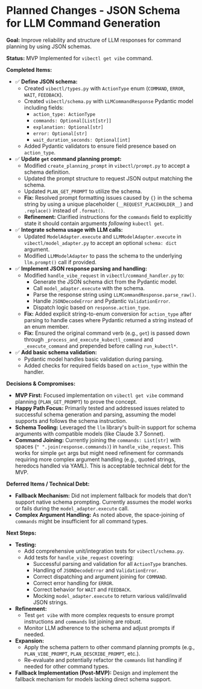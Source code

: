 # Planned Changes - JSON Schema for LLM Command Generation

**Goal:** Improve reliability and structure of LLM responses for command planning by using JSON schemas.

**Status:** MVP Implemented for `vibectl get vibe` command.

**Completed Items:**

- ✅ **Define JSON schema:**
  - Created `vibectl/types.py` with `ActionType` enum (`COMMAND`, `ERROR`, `WAIT`, `FEEDBACK`).
  - Created `vibectl/schema.py` with `LLMCommandResponse` Pydantic model including fields:
    - `action_type: ActionType`
    - `commands: Optional[List[str]]`
    - `explanation: Optional[str]`
    - `error: Optional[str]`
    - `wait_duration_seconds: Optional[int]`
  - Added Pydantic validators to ensure field presence based on `action_type`.
- ✅ **Update `get` command planning prompt:**
  - Modified `create_planning_prompt` in `vibectl/prompt.py` to accept a schema definition.
  - Updated the prompt structure to request JSON output matching the schema.
  - Updated `PLAN_GET_PROMPT` to utilize the schema.
  - **Fix:** Resolved prompt formatting issues caused by `{}` in the schema string by using a unique placeholder (`__REQUEST_PLACEHOLDER__`) and `.replace()` instead of `.format()`.
  - **Refinement:** Clarified instructions for the `commands` field to explicitly state it should contain arguments *following* `kubectl get`.
- ✅ **Integrate schema usage with LLM calls:**
  - Updated `ModelAdapter.execute` and `LLMModelAdapter.execute` in `vibectl/model_adapter.py` to accept an optional `schema: dict` argument.
  - Modified `LLMModelAdapter` to pass the schema to the underlying `llm.prompt()` call if provided.
- ✅ **Implement JSON response parsing and handling:**
  - Modified `handle_vibe_request` in `vibectl/command_handler.py` to:
    - Generate the JSON schema dict from the Pydantic model.
    - Call `model_adapter.execute` with the schema.
    - Parse the response string using `LLMCommandResponse.parse_raw()`.
    - Handle `JSONDecodeError` and Pydantic `ValidationError`.
    - Dispatch logic based on `response.action_type`.
  - **Fix:** Added explicit string-to-enum conversion for `action_type` after parsing to handle cases where Pydantic returned a string instead of an enum member.
  - **Fix:** Ensured the original command verb (e.g., `get`) is passed down through `_process_and_execute_kubectl_command` and `_execute_command` and prepended before calling `run_kubectl*`.
- ✅ **Add basic schema validation:**
  - Pydantic model handles basic validation during parsing.
  - Added checks for required fields based on `action_type` within the handler.

**Decisions & Compromises:**

- **MVP First:** Focused implementation on `vibectl get vibe` command planning (`PLAN_GET_PROMPT`) to prove the concept.
- **Happy Path Focus:** Primarily tested and addressed issues related to successful schema generation and parsing, assuming the model supports and follows the schema instruction.
- **Schema Tooling:** Leveraged the `llm` library's built-in support for schema arguments with compatible models (like Claude 3.7 Sonnet).
- **Command Joining:** Currently joining the `commands: List[str]` with spaces (`" ".join(response.commands)`) in `handle_vibe_request`. This works for simple `get` args but might need refinement for commands requiring more complex argument handling (e.g., quoted strings, heredocs handled via YAML). This is acceptable technical debt for the MVP.

**Deferred Items / Technical Debt:**

- **Fallback Mechanism:** Did not implement fallback for models that don't support native schema prompting. Currently assumes the model works or fails during the `model_adapter.execute` call.
- **Complex Argument Handling:** As noted above, the space-joining of `commands` might be insufficient for all command types.

**Next Steps:**

- **Testing:**
  - Add comprehensive unit/integration tests for `vibectl/schema.py`.
  - Add tests for `handle_vibe_request` covering:
    - Successful parsing and validation for all `ActionType` branches.
    - Handling of `JSONDecodeError` and `ValidationError`.
    - Correct dispatching and argument joining for `COMMAND`.
    - Correct error handling for `ERROR`.
    - Correct behavior for `WAIT` and `FEEDBACK`.
    - Mocking `model_adapter.execute` to return various valid/invalid JSON strings.
- **Refinement:**
  - Test `get vibe` with more complex requests to ensure prompt instructions and `commands` list joining are robust.
  - Monitor LLM adherence to the schema and adjust prompts if needed.
- **Expansion:**
  - Apply the schema pattern to other command planning prompts (e.g., `PLAN_VIBE_PROMPT`, `PLAN_DESCRIBE_PROMPT`, etc.).
  - Re-evaluate and potentially refactor the `commands` list handling if needed for other command types.
- **Fallback Implementation (Post-MVP):** Design and implement the fallback mechanism for models lacking direct schema support.
